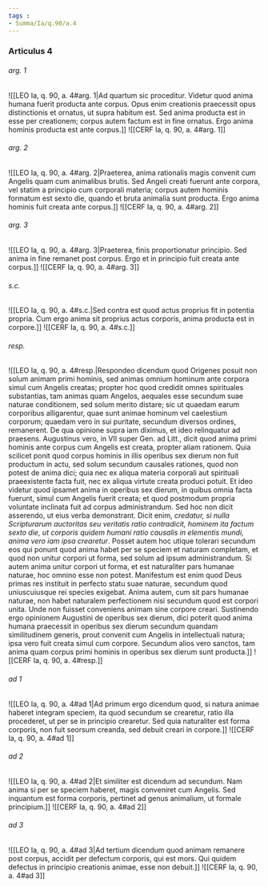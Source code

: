 ```yaml
---
tags : 
- Summa/Ia/q.90/a.4
---
```


### Articulus 4

###### arg. 1
![[LEO Ia, q. 90, a. 4#arg. 1|Ad quartum sic proceditur. Videtur quod anima humana fuerit producta ante corpus. Opus enim creationis praecessit opus distinctionis et ornatus, ut supra habitum est. Sed anima producta est in esse per creationem; corpus autem factum est in fine ornatus. Ergo anima hominis producta est ante corpus.]]
![[CERF Ia, q. 90, a. 4#arg. 1]]

###### arg. 2
![[LEO Ia, q. 90, a. 4#arg. 2|Praeterea, anima rationalis magis convenit cum Angelis quam cum animalibus brutis. Sed Angeli creati fuerunt ante corpora, vel statim a principio cum corporali materia; corpus autem hominis formatum est sexto die, quando et bruta animalia sunt producta. Ergo anima hominis fuit creata ante corpus.]]
![[CERF Ia, q. 90, a. 4#arg. 2]]

###### arg. 3
![[LEO Ia, q. 90, a. 4#arg. 3|Praeterea, finis proportionatur principio. Sed anima in fine remanet post corpus. Ergo et in principio fuit creata ante corpus.]]
![[CERF Ia, q. 90, a. 4#arg. 3]]

###### s.c.
![[LEO Ia, q. 90, a. 4#s.c.|Sed contra est quod actus proprius fit in potentia propria. Cum ergo anima sit proprius actus corporis, anima producta est in corpore.]]
![[CERF Ia, q. 90, a. 4#s.c.]]

###### resp.
![[LEO Ia, q. 90, a. 4#resp.|Respondeo dicendum quod Origenes posuit non solum animam primi hominis, sed animas omnium hominum ante corpora simul cum Angelis creatas; propter hoc quod credidit omnes spirituales substantias, tam animas quam Angelos, aequales esse secundum suae naturae conditionem, sed solum merito distare; sic ut quaedam earum corporibus alligarentur, quae sunt animae hominum vel caelestium corporum; quaedam vero in sui puritate, secundum diversos ordines, remanerent. De qua opinione supra iam diximus, et ideo relinquatur ad praesens. Augustinus vero, in VII super Gen. ad Litt., dicit quod anima primi hominis ante corpus cum Angelis est creata, propter aliam rationem. Quia scilicet ponit quod corpus hominis in illis operibus sex dierum non fuit productum in actu, sed solum secundum causales rationes, quod non potest de anima dici; quia nec ex aliqua materia corporali aut spirituali praeexistente facta fuit, nec ex aliqua virtute creata produci potuit. Et ideo videtur quod ipsamet anima in operibus sex dierum, in quibus omnia facta fuerunt, simul cum Angelis fuerit creata; et quod postmodum propria voluntate inclinata fuit ad corpus administrandum. Sed hoc non dicit asserendo, ut eius verba demonstrant. Dicit enim, *credatur, si nulla Scripturarum auctoritas seu veritatis ratio contradicit, hominem ita factum sexto die, ut corporis quidem humani ratio causalis in elementis mundi, anima vero iam ipsa crearetur*. Posset autem hoc utique tolerari secundum eos qui ponunt quod anima habet per se speciem et naturam completam, et quod non unitur corpori ut forma, sed solum ad ipsum administrandum. Si autem anima unitur corpori ut forma, et est naturaliter pars humanae naturae, hoc omnino esse non potest. Manifestum est enim quod Deus primas res instituit in perfecto statu suae naturae, secundum quod uniuscuiusque rei species exigebat. Anima autem, cum sit pars humanae naturae, non habet naturalem perfectionem nisi secundum quod est corpori unita. Unde non fuisset conveniens animam sine corpore creari. Sustinendo ergo opinionem Augustini de operibus sex dierum, dici poterit quod anima humana praecessit in operibus sex dierum secundum quandam similitudinem generis, prout convenit cum Angelis in intellectuali natura; ipsa vero fuit creata simul cum corpore. Secundum alios vero sanctos, tam anima quam corpus primi hominis in operibus sex dierum sunt producta.]]
![[CERF Ia, q. 90, a. 4#resp.]]

###### ad 1
![[LEO Ia, q. 90, a. 4#ad 1|Ad primum ergo dicendum quod, si natura animae haberet integram speciem, ita quod secundum se crearetur, ratio illa procederet, ut per se in principio crearetur. Sed quia naturaliter est forma corporis, non fuit seorsum creanda, sed debuit creari in corpore.]]
![[CERF Ia, q. 90, a. 4#ad 1]]

###### ad 2
![[LEO Ia, q. 90, a. 4#ad 2|Et similiter est dicendum ad secundum. Nam anima si per se speciem haberet, magis conveniret cum Angelis. Sed inquantum est forma corporis, pertinet ad genus animalium, ut formale principium.]]
![[CERF Ia, q. 90, a. 4#ad 2]]

###### ad 3
![[LEO Ia, q. 90, a. 4#ad 3|Ad tertium dicendum quod animam remanere post corpus, accidit per defectum corporis, qui est mors. Qui quidem defectus in principio creationis animae, esse non debuit.]]
![[CERF Ia, q. 90, a. 4#ad 3]]


